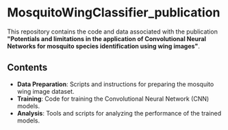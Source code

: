 # MosquitoWingClassifier_publication
 
This repository contains the code and data associated with the publication **"Potentials and limitations in the application of Convolutional Neural Networks for mosquito species identification using wing images"**. 

## Contents

- **Data Preparation**: Scripts and instructions for preparing the mosquito wing image dataset.
- **Training**: Code for training the Convolutional Neural Network (CNN) models.
- **Analysis**: Tools and scripts for analyzing the performance of the trained models.

